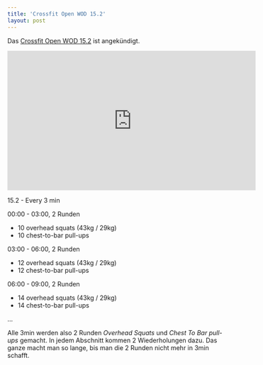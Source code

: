 ```yaml
---
title: 'Crossfit Open WOD 15.2'
layout: post
---
```


Das [Crossfit Open WOD 15.2][0] ist angekündigt.

<center><iframe width="560" height="315" src="https://www.youtube-nocookie.com/embed/DlsJ-70Pvwo" frameborder="0" allowfullscreen></iframe></center>

15.2 - Every 3 min

00:00 - 03:00, 2 Runden

- 10 overhead squats (43kg / 29kg)
- 10 chest-to-bar pull-ups

03:00 - 06:00, 2 Runden

- 12 overhead squats (43kg / 29kg)
- 12 chest-to-bar pull-ups

06:00 - 09:00, 2 Runden

- 14 overhead squats (43kg / 29kg)
- 14 chest-to-bar pull-ups

...

Alle 3min werden also 2 Runden *Overhead Squats* und *Chest To Bar pull-ups* gemacht. In jedem Abschnitt kommen 2 Wiederholungen dazu. Das ganze macht man so lange, bis man die 2 Runden nicht mehr in 3min schafft.

[0]: http://games.crossfit.com/workouts/the-open/2015#tabs-2

